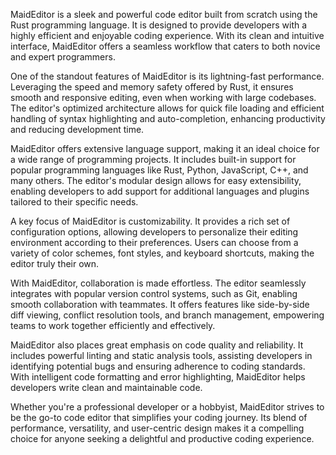 MaidEditor is a sleek and powerful code editor built from scratch using the Rust programming language. It is designed to provide developers with a highly efficient and enjoyable coding experience. With its clean and intuitive interface, MaidEditor offers a seamless workflow that caters to both novice and expert programmers.

One of the standout features of MaidEditor is its lightning-fast performance. Leveraging the speed and memory safety offered by Rust, it ensures smooth and responsive editing, even when working with large codebases. The editor's optimized architecture allows for quick file loading and efficient handling of syntax highlighting and auto-completion, enhancing productivity and reducing development time.

MaidEditor offers extensive language support, making it an ideal choice for a wide range of programming projects. It includes built-in support for popular programming languages like Rust, Python, JavaScript, C++, and many others. The editor's modular design allows for easy extensibility, enabling developers to add support for additional languages and plugins tailored to their specific needs.

A key focus of MaidEditor is customizability. It provides a rich set of configuration options, allowing developers to personalize their editing environment according to their preferences. Users can choose from a variety of color schemes, font styles, and keyboard shortcuts, making the editor truly their own.

With MaidEditor, collaboration is made effortless. The editor seamlessly integrates with popular version control systems, such as Git, enabling smooth collaboration with teammates. It offers features like side-by-side diff viewing, conflict resolution tools, and branch management, empowering teams to work together efficiently and effectively.

MaidEditor also places great emphasis on code quality and reliability. It includes powerful linting and static analysis tools, assisting developers in identifying potential bugs and ensuring adherence to coding standards. With intelligent code formatting and error highlighting, MaidEditor helps developers write clean and maintainable code.

Whether you're a professional developer or a hobbyist, MaidEditor strives to be the go-to code editor that simplifies your coding journey. Its blend of performance, versatility, and user-centric design makes it a compelling choice for anyone seeking a delightful and productive coding experience.
